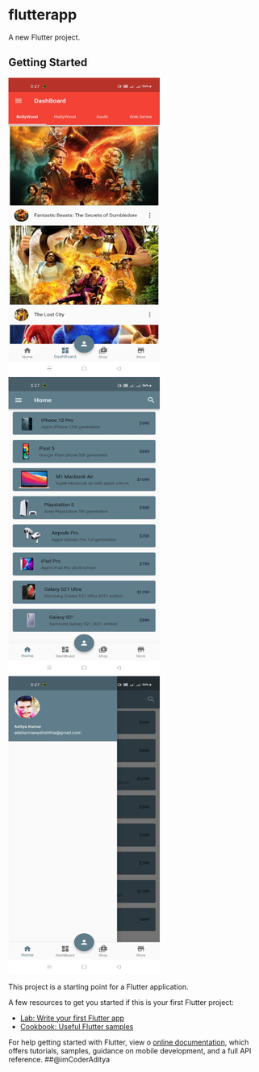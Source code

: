 # flutterapp

A new Flutter project.

## Getting Started
<!--  ![](https://github.com/imCoderAditya/FlutterApp/blob/day3/android/app/src/main/res/drawable/3.jpg ) -->
<div>
<img src="https://github.com/imCoderAditya/FlutterApp/blob/day3/android/app/src/main/res/drawable/1.jpg?raw=true" width="300" height="590">
<img src="https://github.com/imCoderAditya/FlutterApp/blob/day3/android/app/src/main/res/drawable/2.jpg" width = "300" height="590">
<img src = "https://github.com/imCoderAditya/FlutterApp/blob/day3/android/app/src/main/res/drawable/3.jpg" width ="300" height="590">
</div>  


 
This project is a starting point for a Flutter application.

A few resources to get you started if this is your first Flutter project:

- [Lab: Write your first Flutter app](https://flutter.dev/docs/get-started/codelab)
- [Cookbook: Useful Flutter samples](https://flutter.dev/docs/cookbook)

For help getting started with Flutter, view o
[online documentation](https://flutter.dev/docs), which offers tutorials,
samples, guidance on mobile development, and a full API reference.
##@imCoderAditya
